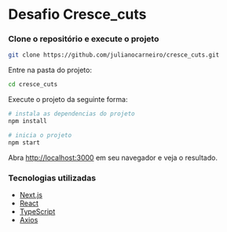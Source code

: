# Desafio Cresce_cuts

### Clone o repositório e execute o projeto

```bash
git clone https://github.com/julianocarneiro/cresce_cuts.git
```
Entre na pasta do projeto:
```bash
cd cresce_cuts
```

Execute o projeto da seguinte forma:
```bash
# instala as dependencias do projeto
npm install

# inicia o projeto
npm start
```
Abra [http://localhost:3000](http://localhost:3000) em seu navegador e veja o resultado.

### Tecnologias utilizadas

- [Next.js](https://nextjs.org/)
- [React](https://pt-br.reactjs.org/)
- [TypeScript](https://www.typescriptlang.org/)
- [Axios](https://axios-http.com/)
  